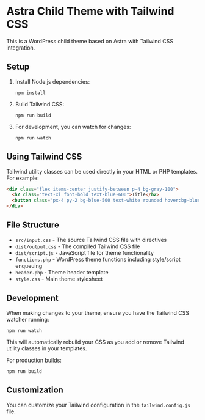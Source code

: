 # Astra Child Theme with Tailwind CSS

This is a WordPress child theme based on Astra with Tailwind CSS integration.

## Setup

1. Install Node.js dependencies:
   ```
   npm install
   ```

2. Build Tailwind CSS:
   ```
   npm run build
   ```

3. For development, you can watch for changes:
   ```
   npm run watch
   ```

## Using Tailwind CSS

Tailwind utility classes can be used directly in your HTML or PHP templates. For example:

```html
<div class="flex items-center justify-between p-4 bg-gray-100">
  <h2 class="text-xl font-bold text-blue-600">Title</h2>
  <button class="px-4 py-2 bg-blue-500 text-white rounded hover:bg-blue-600">Button</button>
</div>
```

## File Structure

- `src/input.css` - The source Tailwind CSS file with directives
- `dist/output.css` - The compiled Tailwind CSS file
- `dist/script.js` - JavaScript file for theme functionality
- `functions.php` - WordPress theme functions including style/script enqueuing
- `header.php` - Theme header template
- `style.css` - Main theme stylesheet

## Development

When making changes to your theme, ensure you have the Tailwind CSS watcher running:

```
npm run watch
```

This will automatically rebuild your CSS as you add or remove Tailwind utility classes in your templates.

For production builds:

```
npm run build
```

## Customization

You can customize your Tailwind configuration in the `tailwind.config.js` file. 